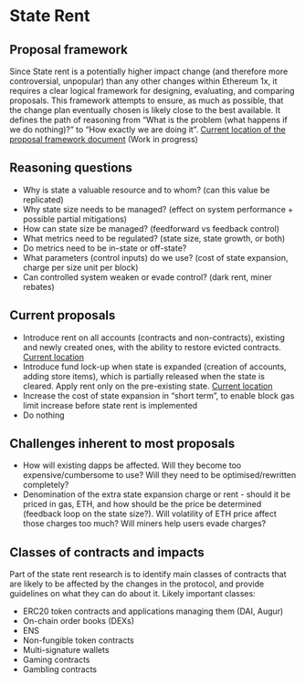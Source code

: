 # State Rent

## Proposal framework

Since State rent is a potentially higher impact change \(and therefore more controversial, unpopular\) than any other changes within Ethereum 1x, it requires a clear logical framework for designing, evaluating, and comparing proposals. This framework attempts to ensure, as much as possible, that the change plan eventually chosen is likely close to the best available. It defines the path of reasoning from “What is the problem \(what happens if we do nothing\)?” to “How exactly we are doing it”. [Current location of the proposal framework document](https://github.com/ledgerwatch/eth_state/blob/master/State_size_growth_management.pdf) \(Work in progress\)

## Reasoning questions

* Why is state a valuable resource and to whom? \(can this value be replicated\)
* Why state size needs to be managed? \(effect on system performance + possible partial mitigations\)
* How can state size be managed? \(feedforward vs feedback control\)
* What metrics need to be regulated? \(state size, state growth, or both\)
* Do metrics need to be in-state or off-state?
* What parameters \(control inputs\) do we use? \(cost of state expansion, charge per size unit per block\)
* Can controlled system weaken or evade control? \(dark rent, miner rebates\)

## Current proposals

* Introduce rent on all accounts \(contracts and non-contracts\), existing and newly created ones, with the ability to restore evicted contracts. [Current location](https://github.com/ledgerwatch/eth_state/blob/master/State_rent.pdf)
* Introduce fund lock-up when state is expanded \(creation of accounts, adding store items\), which is partially released when the state is cleared. Apply rent only on the pre-existing state. [Current location](https://github.com/ledgerwatch/eth_state/blob/master/State_Rent_2.pdf)
* Increase the cost of state expansion in “short term”, to enable block gas limit increase before state rent is implemented
* Do nothing

## Challenges inherent to most proposals

* How will existing dapps be affected. Will they become too expensive/cumbersome to use? Will they need to be optimised/rewritten completely?
* Denomination of the extra state expansion charge or rent - should it be priced in gas, ETH, and how should be the price be determined \(feedback loop on the state size?\). Will volatility of ETH price affect those charges too much? Will miners help users evade charges?

## Classes of contracts and impacts

Part of the state rent research is to identify main classes of contracts that are likely to be affected by the changes in the protocol, and provide guidelines on what they can do about it. Likely important classes:

* ERC20 token contracts and applications managing them \(DAI, Augur\)
* On-chain order books \(DEXs\)
* ENS
* Non-fungible token contracts
* Multi-signature wallets
* Gaming contracts
* Gambling contracts

